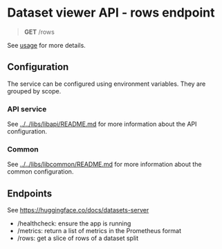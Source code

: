 # Dataset viewer API - rows endpoint

> **GET** /rows

See [usage](https://huggingface.co/docs/datasets-server/rows) for more details.

## Configuration

The service can be configured using environment variables. They are grouped by scope.

### API service

See [../../libs/libapi/README.md](../../libs/libapi/README.md) for more information about the API configuration.

### Common

See [../../libs/libcommon/README.md](../../libs/libcommon/README.md) for more information about the common configuration.

## Endpoints

See https://huggingface.co/docs/datasets-server

- /healthcheck: ensure the app is running
- /metrics: return a list of metrics in the Prometheus format
- /rows: get a slice of rows of a dataset split
